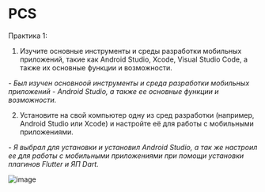 # PCS

Практика 1:
1. Изучите основные инструменты и среды разработки мобильных приложений, такие как Android Studio, Xcode, Visual Studio Code, а также их основные функции и возможности.

_- Был изучен основноой инструменты и среда разработки мобильных приложений - Android Studio, а также ее основные функции и возможности._

2. Установите на свой компьютер одну из сред разработки (например, Android Studio или Xcode) и настройте её для работы с мобильными приложениями.

_- Я выбрал для установки и установил Android Studio, а так же настроил ее для работы с мобильными приложениями при помощи установки плагинов Flutter и ЯП Dart._

![image](https://github.com/user-attachments/assets/f2ff9076-d97d-4e17-a520-1b6468ec7ae6)

